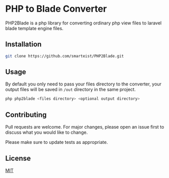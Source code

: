 # PHP to Blade Converter

PHP2Blade is a php library for converting ordinary php view files to laravel blade template engine files.

## Installation

```bash
git clone https://github.com/smarteist/PHP2Blade.git
```

## Usage
By default you only need to pass your files directory to the converter,
your output files will be saved in ```/out``` directory in the same project.
```bash
php php2blade <files directory> <optional output directory>
```

## Contributing
Pull requests are welcome. For major changes, please open an issue first to discuss what you would like to change.

Please make sure to update tests as appropriate.

## License
[MIT](https://choosealicense.com/licenses/mit/)
